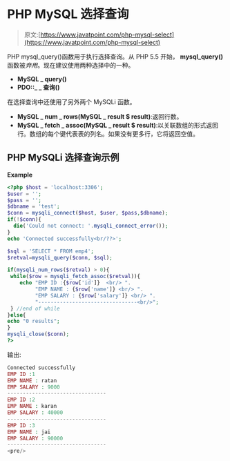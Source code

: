 # PHP MySQL 选择查询

> 原文:[https://www.javatpoint.com/php-mysql-select](https://www.javatpoint.com/php-mysql-select)

PHP mysql_query()函数用于执行选择查询。从 PHP 5.5 开始， **mysql_query()** 函数被*弃用*。现在建议使用两种选择中的一种。

*   **MySQL _ query()**
*   **PDO::_ _ 查询()**

在选择查询中还使用了另外两个 MySQLi 函数。

*   **MySQL _ num _ rows(MySQL _ result $ result)**:返回行数。
*   **MySQL _ fetch _ assoc(MySQL _ result $ result)**:以关联数组的形式返回行。数组的每个键代表表的列名。如果没有更多行，它将返回空值。

## PHP MySQLi 选择查询示例

**Example**

```php
<?php $host = 'localhost:3306';
$user = '';
$pass = '';
$dbname = 'test';
$conn = mysqli_connect($host, $user, $pass,$dbname);
if(!$conn){
  die('Could not connect: '.mysqli_connect_error());
}
echo 'Connected successfully<br/??>';

$sql = 'SELECT * FROM emp4';
$retval=mysqli_query($conn, $sql);

if(mysqli_num_rows($retval) > 0){
 while($row = mysqli_fetch_assoc($retval)){
    echo "EMP ID :{$row['id']}  <br/> ".
         "EMP NAME : {$row['name']} <br/> ".
         "EMP SALARY : {$row['salary']} <br/> ".
         "--------------------------------<br/>";
 } //end of while
}else{
echo "0 results";
}
mysqli_close($conn);
?>

```

输出:

```php
Connected successfully
EMP ID :1 
EMP NAME : ratan 
EMP SALARY : 9000 
--------------------------------
EMP ID :2 
EMP NAME : karan 
EMP SALARY : 40000 
--------------------------------
EMP ID :3 
EMP NAME : jai 
EMP SALARY : 90000 
--------------------------------
<pre/>
```